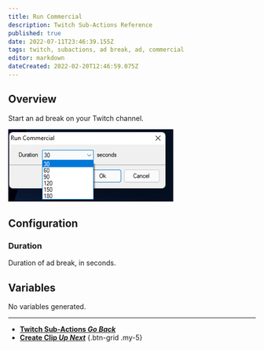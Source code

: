```yaml
---
title: Run Commercial 
description: Twitch Sub-Actions Reference
published: true
date: 2022-07-11T23:46:39.155Z
tags: twitch, subactions, ad break, ad, commercial
editor: markdown
dateCreated: 2022-02-20T12:46:59.075Z
---
```


## Overview

Start an ad break on your Twitch channel.

![ad_duration.png](/ad_duration.png)

## Configuration

### Duration
Duration of ad break, in seconds.

## Variables
No variables generated.

---

- [<i class="mdi mdi-chevron-left"></i>**Twitch Sub-Actions *Go Back***](/en/Sub-Actions/Twitch)
- [<i class="mdi mdi-twitch text--twitch"></i>**Create Clip *Up Next***](/en/Sub-Actions/Twitch/Create-Clip)
{.btn-grid .my-5}